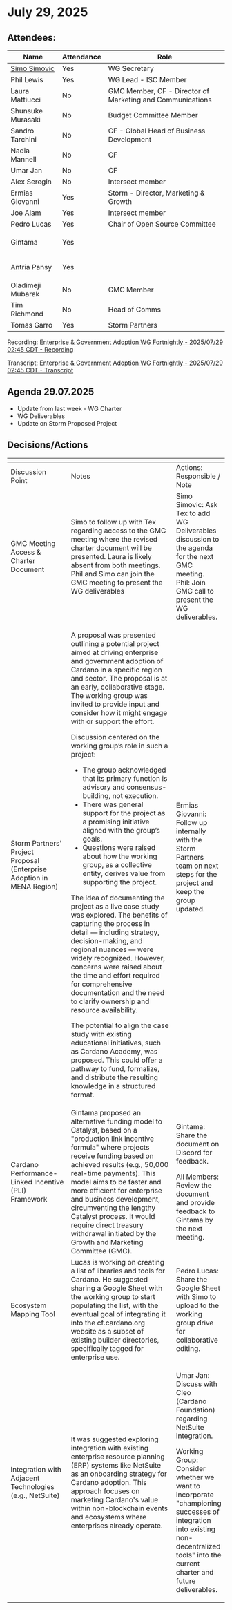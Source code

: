 # July 29, 2025

## Attendees:&#x20;

| Name                                                 | Attendance | Role                                                      |
| ---------------------------------------------------- | ---------- | --------------------------------------------------------- |
| [Simo Simovic](mailto:simo.simovic@intersectmbo.org) | Yes        | WG Secretary                                              |
| Phil Lewis                                           | Yes        | WG Lead - ISC Member                                      |
| Laura Mattiucci                                      | No         | GMC Member, CF - Director of Marketing and Communications |
| Shunsuke Murasaki                                    | No         | Budget Committee Member                                   |
| Sandro Tarchini                                      | No         | CF - Global Head of Business Development                  |
| Nadia Mannell                                        | No         | CF                                                        |
| Umar Jan                                             | No         | CF                                                        |
| Alex Seregin                                         | No         | Intersect member                                          |
| Ermias Giovanni                                      | Yes        | Storm - Director, Marketing & Growth                      |
| Joe Alam                                             | Yes        | Intersect member                                          |
| Pedro Lucas                                          | Yes        | Chair of Open Source Committee                            |
| Gintama                                              | Yes        | <p><br></p>                                               |
| Antria Pansy                                         | Yes        | <p><br></p>                                               |
| Oladimeji Mubarak                                    | No         | GMC Member                                                |
| Tim Richmond                                         | No         | Head of Comms                                             |
| Tomas Garro                                          | Yes        | Storm Partners                                            |



Recording: [Enterprise & Government Adoption WG Fortnightly - 2025/07/29 02:45 CDT - Recording](https://drive.google.com/file/d/1NLb6ky2qQcYL9oxML-CXjvEJhBGEJA0Y/view)

Transcript: [Enterprise & Government Adoption WG Fortnightly - 2025/07/29 02:45 CDT - Transcript](https://docs.google.com/document/d/1M77y89ZSXOCRgWmAZ3299ijGk6iwgLJ0G4imaep75ks/edit?tab=t.0#heading=h.o87769qmfzk9)

## Agenda 29.07.2025

* Update from last week - WG Charter
* WG Deliverables
* Update on Storm Proposed Project

## Decisions/Actions

<table data-header-hidden><thead><tr><th width="126.49609375"></th><th width="244.140625"></th><th></th></tr></thead><tbody><tr><td>Discussion Point</td><td>Notes</td><td>Actions: Responsible / Note</td></tr><tr><td>GMC Meeting Access &#x26; Charter Document</td><td>Simo to follow up with Tex regarding access to the GMC meeting where the revised charter document will be presented. Laura is likely absent from both meetings. Phil and Simo can join the GMC meeting to present the WG deliverables</td><td>Simo Simovic: Ask Tex to add WG Deliverables discussion to the agenda for the next GMC meeting.<br>Phil: Join GMC call to present the WG deliverables.</td></tr><tr><td>Storm Partners' Project Proposal (Enterprise Adoption in MENA Region)</td><td><p>A proposal was presented outlining a potential project aimed at driving enterprise and government adoption of Cardano in a specific region and sector. The proposal is at an early, collaborative stage. The working group was invited to provide input and consider how it might engage with or support the effort.</p><p>Discussion centered on the working group’s role in such a project:</p><ul><li>The group acknowledged that its primary function is advisory and consensus-building, not execution.</li><li>There was general support for the project as a promising initiative aligned with the group’s goals.</li><li>Questions were raised about how the working group, as a collective entity, derives value from supporting the project.</li></ul><p>The idea of documenting the project as a live case study was explored. The benefits of capturing the process in detail — including strategy, decision-making, and regional nuances — were widely recognized. However, concerns were raised about the time and effort required for comprehensive documentation and the need to clarify ownership and resource availability.</p><p>The potential to align the case study with existing educational initiatives, such as Cardano Academy, was proposed. This could offer a pathway to fund, formalize, and distribute the resulting knowledge in a structured format.</p></td><td><p>Ermias Giovanni: Follow up internally with the Storm Partners team on next steps for the project and keep the group updated. </p><p><br></p></td></tr><tr><td>Cardano Performance-Linked Incentive (PLI) Framework</td><td>Gintama proposed an alternative funding model to Catalyst, based on a "production link incentive formula" where projects receive funding based on achieved results (e.g., 50,000 real-time payments). This model aims to be faster and more efficient for enterprise and business development, circumventing the lengthy Catalyst process. It would require direct treasury withdrawal initiated by the Growth and Marketing Committee (GMC).</td><td><p>Gintama: Share the document on Discord for feedback. </p><p>All Members: Review the document and provide feedback to Gintama by the next meeting.</p></td></tr><tr><td>Ecosystem Mapping Tool</td><td>Lucas is working on creating a list of libraries and tools for Cardano. He suggested sharing a Google Sheet with the working group to start populating the list, with the eventual goal of integrating it into the cf.cardano.org website as a subset of existing builder directories, specifically tagged for enterprise use.</td><td>Pedro Lucas: Share the Google Sheet with Simo to upload to the working group drive for collaborative editing.</td></tr><tr><td>Integration with Adjacent Technologies (e.g., NetSuite)</td><td>It was  suggested exploring integration with existing enterprise resource planning (ERP) systems like NetSuite as an onboarding strategy for Cardano adoption. This approach focuses on marketing Cardano's value within non-blockchain events and ecosystems where enterprises already operate.</td><td><p>Umar Jan: Discuss with Cleo (Cardano Foundation) regarding NetSuite integration. </p><p>Working Group: Consider whether we want to incorporate "championing successes of integration into existing non-decentralized tools" into the current charter and future deliverables.</p></td></tr></tbody></table>
